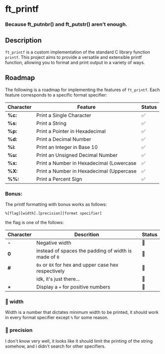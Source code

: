 # ft_printf

### **Because ft_putnbr() and ft_putstr() aren’t enough.**

## Description

`ft_printf` is a custom implementation of the standard C library function `printf`. This project aims to provide a versatile and extensible printf function, allowing you to format and print output in a variety of ways.

## Roadmap

The following is a roadmap for implementing the features of `ft_printf`. Each feature corresponds to a specific format specifier:

Character | Feature | Status
---|---|---
**%c:** | Print a Single Character | :white_check_mark:
**%s:** | Print a String | :white_check_mark:
**%p:** | Print a Pointer in Hexadecimal | :white_check_mark:
**%d:** | Print a Decimal Number | :white_check_mark:
**%i:** | Print an Integer in Base 10 | :white_check_mark:
**%u:** | Print an Unsigned Decimal Number | :white_check_mark:
**%x:** | Print a Number in Hexadecimal (Lowercase | :white_check_mark:
**%X:** | Print a Number in Hexadecimal (Uppercase | :white_check_mark:
**%%:** | Print a Percent Sign | :white_check_mark:

### Bonus:

The printf formatting with bonus works as follows:

```
%[flag][width].[precision][format specifier]
```

the flag is one of the follows:

Character | Descrition | Status
---|---|---
**-** | Negative width | :construction:
**0** | instead of spaces the padding of width is made of `0` | :construction:
**#** | `0x` or `0X` for hex and upper case hex respectively | :construction:
**<space>** | idk, it's just there... | :construction:
**+** | Display a `+` for positive numbers | :construction:

### :construction: width

Width is a number that dictates minimum width to be printed, it should work in every format specifier except `%` for some reason.

### :construction: precision

I don't know very well, it looks like it should limit the printing of the string somehow, and i didn't search for other specifiers.
